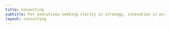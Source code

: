 ```yaml
---
title: Consulting
subtitle: For executives seeking clarity in strategy, innovation in product and confidence in leadership
layout: consulting
---
```


